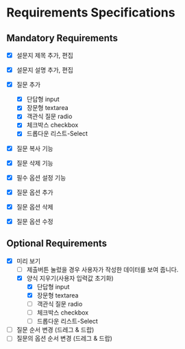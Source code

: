 # Requirements Specifications

## Mandatory Requirements
- [x] 설문지 제목 추가, 편집
- [x] 설문지 설명 추가, 편집
- [x] 질문 추가
    - [x] 단답형 input
    - [x] 장문형 textarea
    - [x] 객관식 질문 radio
    - [x] 체크박스 checkbox
    - [x] 드롭다운 리스트-Select
- [x] 질문 복사 기능
- [x] 질문 삭제 기능
- [x] 필수 옵션 설정 기능

- [x] 질문 옵션 추가
- [x] 질문 옵션 삭제
- [x] 질문 옵션 수정



## Optional Requirements

- [x] 미리 보기 
    - [ ] 제출버튼 눌렀을 경우 사용자가 작성한 데이터를 보여 줍니다. 
    - [x] 양식 지우기(사용자 입력값 초기화)
        - [x] 단답형 input
        - [x] 장문형 textarea
        - [ ] 객관식 질문 radio
        - [ ] 체크박스 checkbox
        - [ ] 드롭다운 리스트-Select
- [ ] 질문 순서 변경 (드레그 & 드랍) 
- [ ] 질문의 옵션 순서 변경 (드레그 & 드랍)